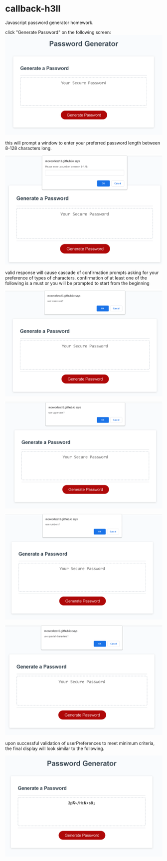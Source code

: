 # callback-h3ll
Javascript password generator homework. 

click "Generate Password" on the following screen:
![Alt text](./assets/images/initialscreen.png)

this will prompt a window to enter your preferred password length between 8-128 characters long.

![Alt text](./assets/images/passwordLengthPrompt.png)

valid response will cause cascade of confirmation prompts asking for your preference of types of characters. confirmation of at least one of the following is a must or you will be prompted to start from the beginning

![Alt text](./assets/images/lowercasePrompt.png)

![Alt text](./assets/images/uppercasePrompt.png)

![Alt text](./assets/images/numbersPrompt.png)

![Alt text](./assets/images/specialCharsPrompt.png)

upon successful validation of userPreferences to meet minimum criteria, the final display will look similar to the following.

![Alt text](./assets/images/finalDisplay.png)

